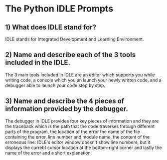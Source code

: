 # The Python IDLE Prompts

## 1) What does IDLE stand for?
IDLE stands for Integrated Development and Learning Environment.
## 2) Name and describe each of the 3 tools included in the IDLE.
The 3 main tools included in IDLE are an editor which supports you while writing code, a console which you an launch your newly written code, and a debugger able to launch your code step by step.
## 3) Name and describe the 4 pieces of information provided by the debugger.
The debugger in IDLE provides four key pieces of information and they are the traceback which is the path that the code traverses through different parts of the program, the location of the error the name of the file containing the error, line number and module name, the content of the erroneous line: IDLE's editor window doesn't show line numbers, but it displays the currebt cursor location at the bottom-right corner and lastly the name of the error and a short explanation.
